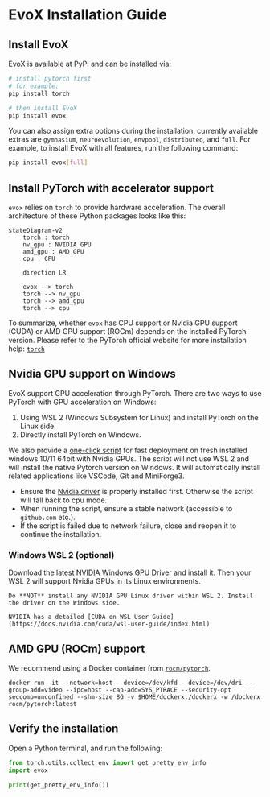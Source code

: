 # EvoX Installation Guide

## Install EvoX

EvoX is available at PyPI and can be installed via:

```bash
# install pytorch first
# for example:
pip install torch

# then install EvoX
pip install evox
```

You can also assign extra options during the installation, currently available extras are `gymnasium`, `neuroevolution`, `envpool`, `distributed`, and `full`. For example, to install EvoX with all features, run the following command:

```bash
pip install evox[full]
```

## Install PyTorch with accelerator support

`evox` relies on `torch` to provide hardware acceleration.
The overall architecture of these Python packages looks like this:

```{mermaid}
stateDiagram-v2
    torch : torch
    nv_gpu : NVIDIA GPU
    amd_gpu : AMD GPU
    cpu : CPU

    direction LR

    evox --> torch
    torch --> nv_gpu
    torch --> amd_gpu
    torch --> cpu
```

To summarize, whether `evox` has CPU support or Nvidia GPU support (CUDA) or AMD GPU support (ROCm) depends on the installed PyTorch version. Please refer to the PyTorch official website for more installation help: [`torch`](https://pytorch.org/)


## Nvidia GPU support on Windows

EvoX support GPU acceleration through PyTorch.
There are two ways to use PyTorch with GPU acceleration on Windows:

1. Using WSL 2 (Windows Subsystem for Linux) and install PyTorch on the Linux side.
2. Directly install PyTorch on Windows.

We also provide a [one-click script](https://github.com/EMI-Group/evox/blob/main/win-install.bat) for fast deployment on fresh installed windows 10/11 64bit with Nvidia GPUs. The script will not use WSL 2 and will install the native Pytorch version on Windows. It will automatically install related applications like VSCode, Git and MiniForge3.

* Ensure the [Nvidia driver](https://www.nvidia.com/Download/index.aspx?lang=en-us) is properly installed first. Otherwise the script will fall back to cpu mode.
* When running the script, ensure a stable network (accessible to `github.com` etc.).
* If the script is failed due to network failure, close and reopen it to continue the installation.

### Windows WSL 2 (optional)

Download the [latest NVIDIA Windows GPU Driver](https://www.nvidia.com/Download/index.aspx?lang=en-us) and install it. Then your WSL 2 will support Nvidia GPUs in its Linux environments.

```{warning}
Do **NOT** install any NVIDIA GPU Linux driver within WSL 2. Install the driver on the Windows side.
```

```{seealso}
NVIDIA has a detailed [CUDA on WSL User Guide](https://docs.nvidia.com/cuda/wsl-user-guide/index.html)
```

## AMD GPU (ROCm) support

We recommend using a Docker container from [`rocm/pytorch`](https://hub.docker.com/r/rocm/pytorch).

```shell
docker run -it --network=host --device=/dev/kfd --device=/dev/dri --group-add=video --ipc=host --cap-add=SYS_PTRACE --security-opt seccomp=unconfined --shm-size 8G -v $HOME/dockerx:/dockerx -w /dockerx rocm/pytorch​:latest
```

## Verify the installation

Open a Python terminal, and run the following:

```python
from torch.utils.collect_env import get_pretty_env_info
import evox

print(get_pretty_env_info())
```

